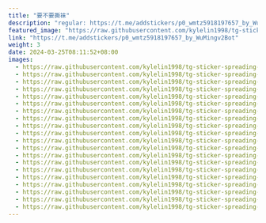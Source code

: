 ```yaml
---
title: "要不要撕袜"
description: "regular: https://t.me/addstickers/p0_wmtz5918197657_by_WuMingv2Bot"
featured_image: "https://raw.githubusercontent.com/kylelin1998/tg-sticker-spreading-worldwide-images/main/img/0708b654-bfc9-4443-b3bb-5e37fb186695.jpg"
link: "https://t.me/addstickers/p0_wmtz5918197657_by_WuMingv2Bot"
weight: 3
date: 2024-03-25T08:11:52+08:00
images:
  - https://raw.githubusercontent.com/kylelin1998/tg-sticker-spreading-worldwide-images/main/img/0708b654-bfc9-4443-b3bb-5e37fb186695.jpg
  - https://raw.githubusercontent.com/kylelin1998/tg-sticker-spreading-worldwide-images/main/img/0e8ed438-1f97-4a4f-bfd6-bef550f5e3a1.jpg
  - https://raw.githubusercontent.com/kylelin1998/tg-sticker-spreading-worldwide-images/main/img/82df1026-6cef-4be6-ab2f-33df4fe23109.jpg
  - https://raw.githubusercontent.com/kylelin1998/tg-sticker-spreading-worldwide-images/main/img/011af0b4-0aab-4a45-b94b-c842be8bf87d.jpg
  - https://raw.githubusercontent.com/kylelin1998/tg-sticker-spreading-worldwide-images/main/img/5c0f9aa5-e872-4b30-8169-1c0c8687dbaa.jpg
  - https://raw.githubusercontent.com/kylelin1998/tg-sticker-spreading-worldwide-images/main/img/277bb656-7456-4c3c-8b37-222c0f9c562c.jpg
  - https://raw.githubusercontent.com/kylelin1998/tg-sticker-spreading-worldwide-images/main/img/9ccccab9-4b31-4382-a7ef-a1f6e6fe4b6f.jpg
  - https://raw.githubusercontent.com/kylelin1998/tg-sticker-spreading-worldwide-images/main/img/c268b398-413f-4725-9394-e3e1cf206d8a.jpg
  - https://raw.githubusercontent.com/kylelin1998/tg-sticker-spreading-worldwide-images/main/img/36c2b8dd-2485-4a38-82da-83e989b79761.jpg
  - https://raw.githubusercontent.com/kylelin1998/tg-sticker-spreading-worldwide-images/main/img/7c025d60-3ab7-48ec-adc7-413d15b06fb6.jpg
  - https://raw.githubusercontent.com/kylelin1998/tg-sticker-spreading-worldwide-images/main/img/95c0bfc0-72a4-43b6-b928-d3167dd556ec.jpg
  - https://raw.githubusercontent.com/kylelin1998/tg-sticker-spreading-worldwide-images/main/img/3e21fd60-fc18-416d-923f-657b60f94ee9.jpg
  - https://raw.githubusercontent.com/kylelin1998/tg-sticker-spreading-worldwide-images/main/img/eaefa799-6887-49a9-8160-a9e2ff266629.jpg
  - https://raw.githubusercontent.com/kylelin1998/tg-sticker-spreading-worldwide-images/main/img/ac10b02b-693a-4794-bf37-2c75e6dc57ca.jpg
  - https://raw.githubusercontent.com/kylelin1998/tg-sticker-spreading-worldwide-images/main/img/33b819bc-1dc7-4c5a-932d-ffc5b783d52e.jpg
  - https://raw.githubusercontent.com/kylelin1998/tg-sticker-spreading-worldwide-images/main/img/ce34aadd-ac3c-4f65-abb9-e5c3ff396a99.jpg
  - https://raw.githubusercontent.com/kylelin1998/tg-sticker-spreading-worldwide-images/main/img/9d30907a-db7b-439d-aaaa-ef1dcb58b72d.jpg
  - https://raw.githubusercontent.com/kylelin1998/tg-sticker-spreading-worldwide-images/main/img/fe95ba72-499a-47f1-8e48-805e36482a9c.jpg
  - https://raw.githubusercontent.com/kylelin1998/tg-sticker-spreading-worldwide-images/main/img/191872fd-d6d5-4240-81b3-f179c46897f0.jpg
  - https://raw.githubusercontent.com/kylelin1998/tg-sticker-spreading-worldwide-images/main/img/b3e0031a-36d7-469e-a235-c06c64684310.jpg
---
```

